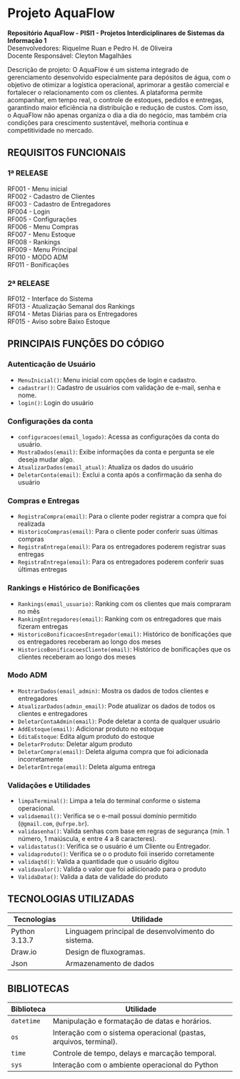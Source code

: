 # Projeto AquaFlow

**Repositório AquaFlow - PISI1 - Projetos Interdiciplinares de Sistemas da Informação 1**                                                             
Desenvolvedores: Riquelme Ruan e Pedro H. de Oliveira                                                           
Docente Responsável: Cleyton Magalhães                                                        

Descrição de projeto: 
O AquaFlow é um sistema integrado de gerenciamento desenvolvido especialmente para depósitos de água, com o objetivo de otimizar a logística operacional, aprimorar a gestão comercial e fortalecer o relacionamento com os clientes. A plataforma permite acompanhar, em tempo real, o controle de estoques, pedidos e entregas, garantindo maior eficiência na distribuição e redução de custos. Com isso, o AquaFlow não apenas organiza o dia a dia do negócio, mas também cria condições para crescimento sustentável, melhoria contínua e competitividade no mercado.

## REQUISITOS FUNCIONAIS
 
###  1ª RELEASE                                                                
RF001 - Menu inicial                                                                                                                  
RF002 -  Cadastro de Clientes                                                                                                                   
RF003 - Cadastro de Entregadores                                                                                                                       
RF004 - Login                                                                                
RF005 - Configurações                                                                                                                 
RF006 - Menu Compras                                                                       
RF007 - Menu Estoque                                                                                        
RF008 - Rankings                                                                                                                            
RF009 - Menu Principal   
RF010 - MODO ADM                         
RF011 - Bonificações 

###  2ª RELEASE
RF012 - Interface do Sistema                                                               
RF013 - Atualização Semanal dos Rankings                                                                                         
RF014 - Metas Diárias para os Entregadores                                                                            
RF015 - Aviso sobre Baixo Estoque                                                

## PRINCIPAIS FUNÇÕES DO CÓDIGO

### Autenticação de Usuário

- `MenuInicial()`: Menu inicial com opções de login e cadastro.
- `cadastrar()`: Cadastro de usuários com validação de e-mail, senha e nome.
- `login()`: Login do usuário

### Configurações da conta

- `configuracoes(email_logado)`: Acessa as configurações da conta do usuário.
- `MostraDados(email)`: Exibe informações da conta e pergunta se ele deseja mudar algo.
- `AtualizarDados(email_atual)`: Atualiza os dados do usuário
- `DeletarConta(email)`: Exclui a conta após a confirmação da senha do usuário

### Compras e Entregas
- `RegistraCompra(email)`: Para o cliente poder registrar a compra que foi realizada
- `HistoricoCompras(email)`: Para o cliente poder conferir suas últimas compras
- `RegistraEntrega(email)`: Para os entregadores poderem registrar suas entregas
- `RegistraEntrega(email)`: Para os entregadores poderem conferir suas últimas entregas

### Rankings e Histórico de Bonificações

- `Rankings(email_usuario)`: Ranking com os clientes que mais compraram no mês
- `RankingEntregadores(email)`: Ranking com os entregadores que mais fizeram entregas
- `HistoricoBonificacoesEntregador(email)`: Histórico de bonificações que os entregadores receberam ao longo dos meses
- `HistoricoBonificacoesCliente(email)`: Histórico de bonificações que os clientes receberam ao longo dos meses

 ### Modo ADM

 - `MostrarDados(email_admin)`: Mostra os dados de todos clientes e entregadores
 - `AtualizarDados(admin_email)`: Pode atualizar os dados de todos os clientes e entregadores
 - `DeletarContaAdmin(email)`: Pode deletar a conta de qualquer usuário
 - `AddEstoque(email)`: Adicionar produto no estoque
 - `EditaEstoque`: Edita algum produto do estoque
 - `DeletarProduto`: Deletar algum produto
 - `DeletarCompra(email)`: Deleta alguma compra que foi adicionada incorretamente
 - `DeletarEntrega(email)`: Deleta alguma entrega

### Validações e Utilidades

- `limpaTerminal()`: Limpa a tela do terminal conforme o sistema operacional.
- `validaemail()`: Verifica se o e-mail possui domínio permitido (`@gmail.com`, `@ufrpe.br`).
- `validasenha()`: Valida senhas com base em regras de segurança (mín. 1 número, 1 maiúscula, e entre 4 a 8 caracteres).
- `validastatus()`: Verifica se o usuário é um Cliente ou Entregador.
- `validaproduto()`: Verifica se o o produto foii inserido corretamente
- `validaqtd()`: Valida a quantidade que o usuário digitou
- `validavalor()`: Valida o valor que foi adiicionado para o produto
- `ValidaData()`: Valida a data de validade do produto

## TECNOLOGIAS UTILIZADAS

| Tecnologias         | Utilidade |
|---------------------|-----------|
| Python 3.13.7       | Linguagem principal de desenvolvimento do sistema. |
| Draw.io             | Design de fluxogramas. |
| Json                | Armazenamento de dados |

## BIBLIOTECAS

| Biblioteca | Utilidade |
|------------|-----------|
| `datetime` | Manipulação e formatação de datas e horários. |
| `os`       | Interação com o sistema operacional (pastas, arquivos, terminal). |
| `time`     | Controle de tempo, delays e marcação temporal. |
| `sys`      |Interação com o ambiente operacional do Python |
